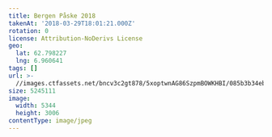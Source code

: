 ```yaml
---
title: Bergen Påske 2018
takenAt: '2018-03-29T18:01:21.000Z'
rotation: 0
license: Attribution-NoDerivs License
geo:
  lat: 62.798227
  lng: 6.960641
tags: []
url: >-
  //images.ctfassets.net/bncv3c2gt878/5xoptwnAG86SzpmBOWKHBI/085b3b34ebf007de833e5668eaa1185a/bergen-pske-2018_41178939591_o
size: 5245111
image:
  width: 5344
  height: 3006
contentType: image/jpeg
---
```


